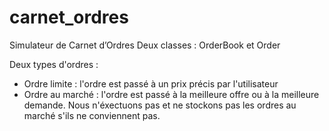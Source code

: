 # carnet_ordres
Simulateur de Carnet d’Ordres
Deux classes : OrderBook et Order

Deux types d'ordres :
- Ordre limite : l'ordre est passé à un prix précis par l'utilisateur
- Ordre au marché : l'ordre est passé à la meilleure offre ou à la meilleure demande. Nous n'éxectuons pas et ne stockons pas les ordres au marché s'ils ne conviennent pas.

